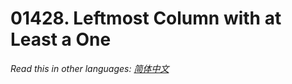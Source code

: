 # 01428. Leftmost Column with at Least a One

  _Read this in other languages:_
    [_简体中文_](README.zh-CN.md)

